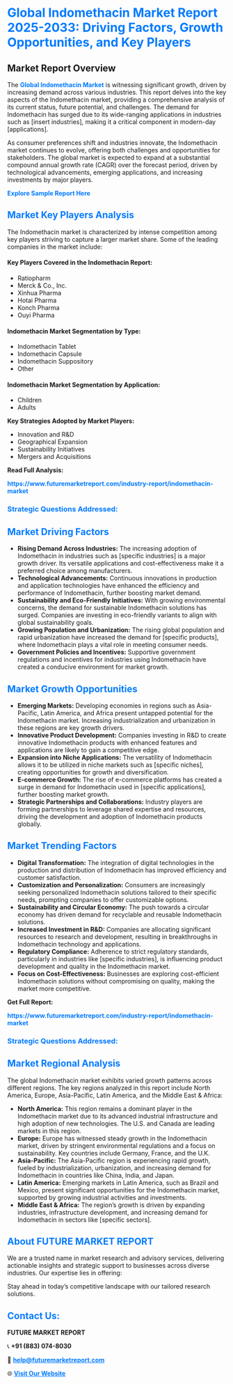 <h1 style="color: #007BFF;">Global Indomethacin Market Report 2025-2033: Driving Factors, Growth Opportunities, and Key Players</h1>

<section id="overview">
<h2>Market Report Overview</h2>
<p>The <a href="https://www.futuremarketreport.com/industry-report/indomethacin-market" style="color: #007BFF; text-decoration: none;"><strong>Global Indomethacin Market</strong></a> is witnessing significant growth, driven by increasing demand across various industries. This report delves into the key aspects of the Indomethacin market, providing a comprehensive analysis of its current status, future potential, and challenges. The demand for Indomethacin has surged due to its wide-ranging applications in industries such as [insert industries], making it a critical component in modern-day [applications].</p>
<p>As consumer preferences shift and industries innovate, the Indomethacin market continues to evolve, offering both challenges and opportunities for stakeholders. The global market is expected to expand at a substantial compound annual growth rate (CAGR) over the forecast period, driven by technological advancements, emerging applications, and increasing investments by major players.</p>
</section>

<section id="overview">
<p><a href="https://www.futuremarketreport.com/request-sample/reportId=86064" style="color: #007BFF; text-decoration: none;"><strong>Explore Sample Report Here</strong></a></p>
</section>

<section id="key-players">
<h2 style="color: #007BFF;">Market Key Players Analysis</h2>
<p>The Indomethacin market is characterized by intense competition among key players striving to capture a larger market share. Some of the leading companies in the market include:</p>
<h4>Key Players Covered in the Indomethacin Report:</h4>
<ul><li>Ratiopharm</li><li>Merck &amp; Co., Inc.</li><li>Xinhua Pharma</li><li>Hotai Pharma</li><li>Konch Pharma</li><li>Ouyi Pharma</li></ul>
<h4>Indomethacin Market Segmentation by Type:</h4>
<ul><li>Indomethacin Tablet</li><li>Indomethacin Capsule</li><li>Indomethacin Suppository</li><li>Other</li></ul>

<h4>Indomethacin Market Segmentation by Application:</h4>
<ul><li>Children</li><li>Adults</li></ul>
<p><strong>Key Strategies Adopted by Market Players:</strong></p>
<ul>
<li>Innovation and R&D</li>
<li>Geographical Expansion</li>
<li>Sustainability Initiatives</li>
<li>Mergers and Acquisitions</li>
</ul>
</section>

<section>
<p><strong>Read Full Analysis: </strong></p><a href="https://www.futuremarketreport.com/industry-report/indomethacin-market" style="color: #007BFF; text-decoration: none;"><strong>https://www.futuremarketreport.com/industry-report/indomethacin-market</strong></a>
<h3 style="color: #007BFF;">Strategic Questions Addressed:</h3>
</section>

<section id="driving-factors">
<h2 style="color: #007BFF;">Market Driving Factors</h2>
<ul>
<li><strong>Rising Demand Across Industries:</strong> The increasing adoption of Indomethacin in industries such as [specific industries] is a major growth driver. Its versatile applications and cost-effectiveness make it a preferred choice among manufacturers.</li>
<li><strong>Technological Advancements:</strong> Continuous innovations in production and application technologies have enhanced the efficiency and performance of Indomethacin, further boosting market demand.</li>
<li><strong>Sustainability and Eco-Friendly Initiatives:</strong> With growing environmental concerns, the demand for sustainable Indomethacin solutions has surged. Companies are investing in eco-friendly variants to align with global sustainability goals.</li>
<li><strong>Growing Population and Urbanization:</strong> The rising global population and rapid urbanization have increased the demand for [specific products], where Indomethacin plays a vital role in meeting consumer needs.</li>
<li><strong>Government Policies and Incentives:</strong> Supportive government regulations and incentives for industries using Indomethacin have created a conducive environment for market growth.</li>
</ul>
</section>

<section id="growth-opportunities">
<h2 style="color: #007BFF;">Market Growth Opportunities</h2>
<ul>
<li><strong>Emerging Markets:</strong> Developing economies in regions such as Asia-Pacific, Latin America, and Africa present untapped potential for the Indomethacin market. Increasing industrialization and urbanization in these regions are key growth drivers.</li>
<li><strong>Innovative Product Development:</strong> Companies investing in R&D to create innovative Indomethacin products with enhanced features and applications are likely to gain a competitive edge.</li>
<li><strong>Expansion into Niche Applications:</strong> The versatility of Indomethacin allows it to be utilized in niche markets such as [specific niches], creating opportunities for growth and diversification.</li>
<li><strong>E-commerce Growth:</strong> The rise of e-commerce platforms has created a surge in demand for Indomethacin used in [specific applications], further boosting market growth.</li>
<li><strong>Strategic Partnerships and Collaborations:</strong> Industry players are forming partnerships to leverage shared expertise and resources, driving the development and adoption of Indomethacin products globally.</li>
</ul>
</section>

<section id="trending-factors">
<h2 style="color: #007BFF;">Market Trending Factors</h2>
<ul>
<li><strong>Digital Transformation:</strong> The integration of digital technologies in the production and distribution of Indomethacin has improved efficiency and customer satisfaction.</li>
<li><strong>Customization and Personalization:</strong> Consumers are increasingly seeking personalized Indomethacin solutions tailored to their specific needs, prompting companies to offer customizable options.</li>
<li><strong>Sustainability and Circular Economy:</strong> The push towards a circular economy has driven demand for recyclable and reusable Indomethacin solutions.</li>
<li><strong>Increased Investment in R&D:</strong> Companies are allocating significant resources to research and development, resulting in breakthroughs in Indomethacin technology and applications.</li>
<li><strong>Regulatory Compliance:</strong> Adherence to strict regulatory standards, particularly in industries like [specific industries], is influencing product development and quality in the Indomethacin market.</li>
<li><strong>Focus on Cost-Effectiveness:</strong> Businesses are exploring cost-efficient Indomethacin solutions without compromising on quality, making the market more competitive.</li>
</ul>
</section>

<section>
<p><strong>Get Full Report: </strong></p><a href="https://www.futuremarketreport.com/industry-report/indomethacin-market" style="color: #007BFF; text-decoration: none;"><strong>https://www.futuremarketreport.com/industry-report/indomethacin-market</strong></a>
<h3 style="color: #007BFF;">Strategic Questions Addressed:</h3>
</section>


<section id="regional-analysis">
<h2 style="color: #007BFF;">Market Regional Analysis</h2>
<p>The global Indomethacin market exhibits varied growth patterns across different regions. The key regions analyzed in this report include North America, Europe, Asia-Pacific, Latin America, and the Middle East & Africa:</p>
<ul>
<li><strong>North America:</strong> This region remains a dominant player in the Indomethacin market due to its advanced industrial infrastructure and high adoption of new technologies. The U.S. and Canada are leading markets in this region.</li>
<li><strong>Europe:</strong> Europe has witnessed steady growth in the Indomethacin market, driven by stringent environmental regulations and a focus on sustainability. Key countries include Germany, France, and the U.K.</li>
<li><strong>Asia-Pacific:</strong> The Asia-Pacific region is experiencing rapid growth, fueled by industrialization, urbanization, and increasing demand for Indomethacin in countries like China, India, and Japan.</li>
<li><strong>Latin America:</strong> Emerging markets in Latin America, such as Brazil and Mexico, present significant opportunities for the Indomethacin market, supported by growing industrial activities and investments.</li>
<li><strong>Middle East & Africa:</strong> The region’s growth is driven by expanding industries, infrastructure development, and increasing demand for Indomethacin in sectors like [specific sectors].</li>
</ul>
</section>

<footer>
<h2 style="color: #007BFF;">About FUTURE MARKET REPORT</h2>
<p>We are a trusted name in market research and advisory services, delivering actionable insights and strategic support to businesses across diverse industries. Our expertise lies in offering:</p>

<p>Stay ahead in today’s competitive landscape with our tailored research solutions.</p>

<h2 style="color: #007BFF;">Contact Us:</h2>
<p><strong>FUTURE MARKET REPORT</strong></p>
<p>📞 <strong>+91 (883) 074-8030</strong></p>
<p>📧 <strong><a href="mailto:help@futuremarketreport.com" style="color: #007BFF;">help@futuremarketreport.com</a></strong></p>
<p>🌐 <strong><a href="https://www.futuremarketreport.com/" style="color: #007BFF;">Visit Our Website</a></strong></p>
</footer>